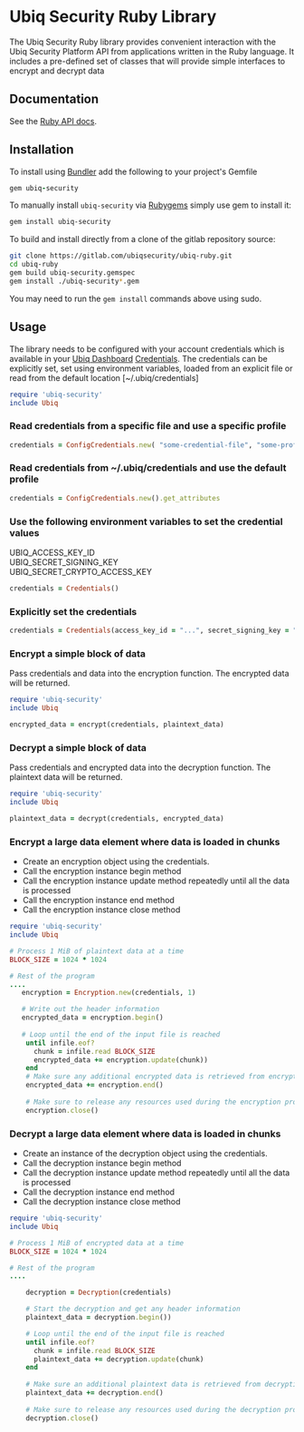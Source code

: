 # Ubiq Security Ruby Library

The Ubiq Security Ruby library provides convenient interaction with the
Ubiq Security Platform API from applications written in the Ruby language.
It includes a pre-defined set of classes that will provide simple interfaces
to encrypt and decrypt data

## Documentation

See the [Ruby API docs][apidocs].



## Installation


To install using [Bundler][bundler] add the following to your project's Gemfile

```ruby
gem ubiq-security
```

To manually install `ubiq-security` via [Rubygems][rubygems] simply use gem to install it:

```sh
gem install ubiq-security
```

To build and install directly from a clone of the gitlab repository source:

```sh
git clone https://gitlab.com/ubiqsecurity/ubiq-ruby.git
cd ubiq-ruby
gem build ubiq-security.gemspec
gem install ./ubiq-security*.gem
```
You may need to run the `gem install` commands above using sudo.


## Usage

The library needs to be configured with your account credentials which is
available in your [Ubiq Dashboard][dashboard] [Credentials][credentials].   The credentials can be 
explicitly set, set using environment variables, loaded from an explicit file
or read from the default location [~/.ubiq/credentials]

```ruby
require 'ubiq-security'
include Ubiq
```

### Read credentials from a specific file and use a specific profile 
```ruby
credentials = ConfigCredentials.new( "some-credential-file", "some-profile").get_attributes
```


### Read credentials from ~/.ubiq/credentials and use the default profile
```ruby
credentials = ConfigCredentials.new().get_attributes
```


### Use the following environment variables to set the credential values
UBIQ_ACCESS_KEY_ID  
UBIQ_SECRET_SIGNING_KEY  
UBIQ_SECRET_CRYPTO_ACCESS_KEY  
```ruby
credentials = Credentials()
```


### Explicitly set the credentials
```ruby
credentials = Credentials(access_key_id = "...", secret_signing_key = "...", secret_crypto_access_key = "...")
```




### Encrypt a simple block of data

Pass credentials and data into the encryption function.  The encrypted data will be returned.


```ruby
require 'ubiq-security'
include Ubiq

encrypted_data = encrypt(credentials, plaintext_data)
```


### Decrypt a simple block of data

Pass credentials and encrypted data into the decryption function.  The plaintext data will be returned.

```ruby
require 'ubiq-security'
include Ubiq

plaintext_data = decrypt(credentials, encrypted_data)
```


### Encrypt a large data element where data is loaded in chunks

- Create an encryption object using the credentials.
- Call the encryption instance begin method
- Call the encryption instance update method repeatedly until all the data is processed
- Call the encryption instance end method
- Call the encryption instance close method


```ruby
require 'ubiq-security'
include Ubiq

# Process 1 MiB of plaintext data at a time
BLOCK_SIZE = 1024 * 1024

# Rest of the program
....
   encryption = Encryption.new(credentials, 1)

   # Write out the header information
   encrypted_data = encryption.begin()
    
   # Loop until the end of the input file is reached
    until infile.eof?
      chunk = infile.read BLOCK_SIZE
      encrypted_data += encryption.update(chunk))
    end
    # Make sure any additional encrypted data is retrieved from encryption instance
    encrypted_data += encryption.end()
   
    # Make sure to release any resources used during the encryption process
    encryption.close()
```

### Decrypt a large data element where data is loaded in chunks

- Create an instance of the decryption object using the credentials.
- Call the decryption instance begin method
- Call the decryption instance update method repeatedly until all the data is processed
- Call the decryption instance end method
- Call the decryption instance close method


```ruby
require 'ubiq-security'
include Ubiq

# Process 1 MiB of encrypted data at a time
BLOCK_SIZE = 1024 * 1024

# Rest of the program
....

    decryption = Decryption(credentials)

    # Start the decryption and get any header information
    plaintext_data = decryption.begin())

    # Loop until the end of the input file is reached
    until infile.eof?
      chunk = infile.read BLOCK_SIZE
      plaintext_data += decryption.update(chunk)
    end
    
    # Make sure an additional plaintext data is retrieved from decryption instance
    plaintext_data += decryption.end()
    
    # Make sure to release any resources used during the decryption process
    decryption.close()
```




[bundler]: https://bundler.io
[rubygems]: https://rubygems.org
[gem]: https://rubygems.org/gems/uniq-security
[dashboard]:https://dev.ubiqsecurity.com/docs/dashboard
[credentials]:https://dev.ubiqsecurity.com/docs/how-to-create-api-keys
[apidocs]:https://dev.ubiqsecurity.com/docs/api


